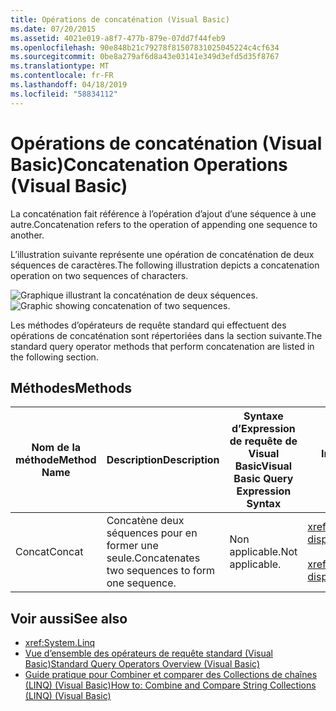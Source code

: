 ```yaml
---
title: Opérations de concaténation (Visual Basic)
ms.date: 07/20/2015
ms.assetid: 4021e019-a8f7-477b-879e-07dd7f44feb9
ms.openlocfilehash: 90e848b21c79278f81507831025045224c4cf634
ms.sourcegitcommit: 0be8a279af6d8a43e03141e349d3efd5d35f8767
ms.translationtype: MT
ms.contentlocale: fr-FR
ms.lasthandoff: 04/18/2019
ms.locfileid: "58834112"
---
```

# <a name="concatenation-operations-visual-basic"></a><span data-ttu-id="5c64b-102">Opérations de concaténation (Visual Basic)</span><span class="sxs-lookup"><span data-stu-id="5c64b-102">Concatenation Operations (Visual Basic)</span></span>
<span data-ttu-id="5c64b-103">La concaténation fait référence à l’opération d’ajout d’une séquence à une autre.</span><span class="sxs-lookup"><span data-stu-id="5c64b-103">Concatenation refers to the operation of appending one sequence to another.</span></span>  
  
 <span data-ttu-id="5c64b-104">L’illustration suivante représente une opération de concaténation de deux séquences de caractères.</span><span class="sxs-lookup"><span data-stu-id="5c64b-104">The following illustration depicts a concatenation operation on two sequences of characters.</span></span>  
  
 <span data-ttu-id="5c64b-105">![Graphique illustrant la concaténation de deux séquences.](../../../../csharp/programming-guide/concepts/linq/media/concat.png "Concat")</span><span class="sxs-lookup"><span data-stu-id="5c64b-105">![Graphic showing concatenation of two sequences.](../../../../csharp/programming-guide/concepts/linq/media/concat.png "Concat")</span></span>  
  
 <span data-ttu-id="5c64b-106">Les méthodes d’opérateurs de requête standard qui effectuent des opérations de concaténation sont répertoriées dans la section suivante.</span><span class="sxs-lookup"><span data-stu-id="5c64b-106">The standard query operator methods that perform concatenation are listed in the following section.</span></span>  
  
## <a name="methods"></a><span data-ttu-id="5c64b-107">Méthodes</span><span class="sxs-lookup"><span data-stu-id="5c64b-107">Methods</span></span>  
  
|<span data-ttu-id="5c64b-108">Nom de la méthode</span><span class="sxs-lookup"><span data-stu-id="5c64b-108">Method Name</span></span>|<span data-ttu-id="5c64b-109">Description</span><span class="sxs-lookup"><span data-stu-id="5c64b-109">Description</span></span>|<span data-ttu-id="5c64b-110">Syntaxe d’Expression de requête de Visual Basic</span><span class="sxs-lookup"><span data-stu-id="5c64b-110">Visual Basic Query Expression Syntax</span></span>|<span data-ttu-id="5c64b-111">Informations complémentaires</span><span class="sxs-lookup"><span data-stu-id="5c64b-111">More Information</span></span>|  
|-----------------|-----------------|------------------------------------------|----------------------|  
|<span data-ttu-id="5c64b-112">Concat</span><span class="sxs-lookup"><span data-stu-id="5c64b-112">Concat</span></span>|<span data-ttu-id="5c64b-113">Concatène deux séquences pour en former une seule.</span><span class="sxs-lookup"><span data-stu-id="5c64b-113">Concatenates two sequences to form one sequence.</span></span>|<span data-ttu-id="5c64b-114">Non applicable.</span><span class="sxs-lookup"><span data-stu-id="5c64b-114">Not applicable.</span></span>|<xref:System.Linq.Enumerable.Concat%2A?displayProperty=nameWithType><br /><br /> <xref:System.Linq.Queryable.Concat%2A?displayProperty=nameWithType>|  
  
## <a name="see-also"></a><span data-ttu-id="5c64b-115">Voir aussi</span><span class="sxs-lookup"><span data-stu-id="5c64b-115">See also</span></span>

- <xref:System.Linq>
- [<span data-ttu-id="5c64b-116">Vue d’ensemble des opérateurs de requête standard (Visual Basic)</span><span class="sxs-lookup"><span data-stu-id="5c64b-116">Standard Query Operators Overview (Visual Basic)</span></span>](../../../../visual-basic/programming-guide/concepts/linq/standard-query-operators-overview.md)
- [<span data-ttu-id="5c64b-117">Guide pratique pour Combiner et comparer des Collections de chaînes (LINQ) (Visual Basic)</span><span class="sxs-lookup"><span data-stu-id="5c64b-117">How to: Combine and Compare String Collections (LINQ) (Visual Basic)</span></span>](../../../../visual-basic/programming-guide/concepts/linq/how-to-combine-and-compare-string-collections-linq.md)
